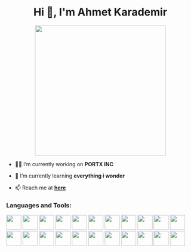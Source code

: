 <h1 align="center">Hi 👋, I'm Ahmet Karademir</h1>
<div id="header" align="center">
  <img src="https://media.tenor.com/GfSX-u7VGM4AAAAC/coding.gif" width="350"/>
</div>

- 👨‍💻 I’m currently working on **PORTX INC**

- 🌱 I’m currently learning **everything i wonder**

- 📫 Reach me at **[here](mailto:ahmtk1910@gmail.com)**

<h3 align="left">Languages and Tools:</h3>
<p align="left">
<img src="https://cdn.jsdelivr.net/gh/devicons/devicon/icons/csharp/csharp-original.svg" width="40px" />
<img src="https://cdn.jsdelivr.net/gh/devicons/devicon/icons/spring/spring-original.svg"  width="40px" />
<img src="https://cdn.jsdelivr.net/gh/devicons/devicon/icons/dotnetcore/dotnetcore-original.svg" width="40px"/>
<img src="https://cdn.jsdelivr.net/gh/devicons/devicon/icons/golang/golang-original.svg" width="40px"/>
<img src="https://cdn.jsdelivr.net/gh/devicons/devicon/icons/html5/html5-original.svg" width="40px"/>
<img src="https://cdn.jsdelivr.net/gh/devicons/devicon/icons/css3/css3-original.svg" width="40px"/>
<img src="https://cdn.jsdelivr.net/gh/devicons/devicon/icons/nodejs/nodejs-original.svg" width="40px"/>
<img src="https://cdn.jsdelivr.net/gh/devicons/devicon/icons/typescript/typescript-original.svg" width="40px"/>
<img src="https://cdn.jsdelivr.net/gh/devicons/devicon/icons/react/react-original.svg" width="40px"/>
<img src="https://cdn.jsdelivr.net/gh/devicons/devicon/icons/django/django-plain.svg" width="40px"/>
<img src="https://cdn.jsdelivr.net/gh/devicons/devicon/icons/androidstudio/androidstudio-original.svg" width="40px"/>
<img src="https://cdn.jsdelivr.net/gh/devicons/devicon/icons/flutter/flutter-original.svg" width="40px"/>
<img src="https://cdn.jsdelivr.net/gh/devicons/devicon/icons/unity/unity-original.svg" width="40px"/>         
<img src="https://cdn.jsdelivr.net/gh/devicons/devicon/icons/microsoftsqlserver/microsoftsqlserver-plain.svg" width="40px"/>
<img src="https://cdn.jsdelivr.net/gh/devicons/devicon/icons/postgresql/postgresql-original.svg" width="40px"/>
<img src="https://cdn.jsdelivr.net/gh/devicons/devicon/icons/mongodb/mongodb-original.svg" width="40px"/>
<img src="https://cdn.jsdelivr.net/gh/devicons/devicon/icons/oracle/oracle-original.svg" width="40px"/>
<img src="https://cdn.jsdelivr.net/gh/devicons/devicon/icons/redis/redis-original.svg" width="40px"/>
<img src="https://cdn.jsdelivr.net/gh/devicons/devicon/icons/amazonwebservices/amazonwebservices-original-wordmark.svg" width="40px"/>    
<img src="https://cdn.jsdelivr.net/gh/devicons/devicon/icons/firebase/firebase-plain-wordmark.svg" width="40px" />
<img src="https://cdn.jsdelivr.net/gh/devicons/devicon/icons/materialui/materialui-original.svg" width="40px"/>
<img src="https://cdn.jsdelivr.net/gh/devicons/devicon/icons/docker/docker-original.svg" width="40px"/>

</p>        
          
            
<!--      
<p align="center">
<img height="180em" src="https://github-readme-stats.vercel.app/api?username=besyuzkirk&theme=chartreuse-dark&show_icons=true&count_private=true)"/>
<img height="180em" src="https://github-readme-stats-eight-theta.vercel.app/api/top-langs/?username=besyuzkirk&layout=compact&langs_count=8&theme=chartreuse-dark"/>
</p>

-->
            
